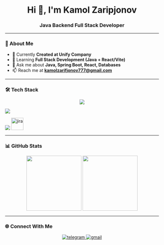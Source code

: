 <h1 align="center">Hi 👋, I'm Kamol Zaripjonov</h1>
<h3 align="center">Java Backend Full Stack Developer</h3>

---

### 🚀 About Me
- 🔭 Currently **Created at Unify Company**
- 🌱 Learning **Full Stack Development (Java + React/Vite)**
- 💬 Ask me about **Java, Spring Boot, React, Databases**
- 📫 Reach me at **kamolzarifjonov777@gmail.com**

---

### 🛠 Tech Stack

<p align="center">
  <!-- 1-qator: Asosiy skillar -->
  <img src="https://skillicons.dev/icons?i=java,react,vite,postgres,nodejs,vue,tailwind,ts"/><br/>

  <!-- 2-qator: Tools & Backend -->
  <img src="https://skillicons.dev/icons?i=github,gitlab,postman,git,docker,spring,maven"/><br/>

  <!-- 3-qator: IDE & OS & Productivity -->
  <img src="https://skillicons.dev/icons?i=idea,vscode,kali,arch,notion,figma"/>
  <img src="https://img.icons8.com/color/48/000000/jira.png" alt="jira" width="40" height="40"/>
</p>




---

### 📊 GitHub Stats

<p align="center">
  <img src="https://github-readme-stats.vercel.app/api?username=kamolzaripjonov&show_icons=true&theme=tokyonight" height="180px"/>
  <img src="https://github-readme-stats.vercel.app/api/top-langs/?username=kamolzaripjonov&layout=compact&theme=tokyonight" height="180px"/>
</p>

---

### 🌐 Connect With Me
<p align="center">
  <a href="https://t.me/kamolzaripjonov">
    <img src="https://img.icons8.com/color/48/000000/telegram-app--v1.png" alt="telegram"/>
  </a>
  <a href="mailto:kamolzaripjonov777@gmail.com">
    <img src="https://img.icons8.com/color/48/000000/gmail--v1.png" alt="gmail"/>
  </a>
</p>
